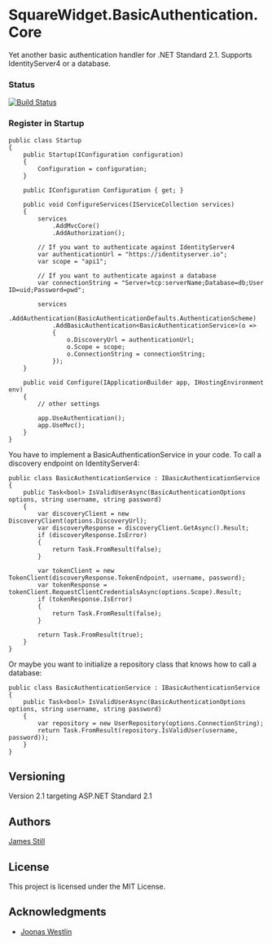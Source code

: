 # SquareWidget.BasicAuthentication.Core

Yet another basic authentication handler for .NET Standard 2.1. Supports IdentityServer4 or a database.  

### Status

[![Build Status](https://jamesstill.visualstudio.com/SquareWidget.BasicAuth.Core/_apis/build/status/SquareWidgetBasicAuthCore%20-%20CI)](https://jamesstill.visualstudio.com/SquareWidget.BasicAuth.Core/_build/latest?definitionId=11)

### Register in Startup

```
public class Startup
{
    public Startup(IConfiguration configuration)
    {
        Configuration = configuration;
    }

    public IConfiguration Configuration { get; }

    public void ConfigureServices(IServiceCollection services)
    {
        services
            .AddMvcCore()
            .AddAuthorization();

        // If you want to authenticate against IdentityServer4
        var authenticationUrl = "https://identityserver.io";
        var scope = "api1";

        // If you want to authenticate against a database
        var connectionString = "Server=tcp:serverName;Database=db;User ID=uid;Password=pwd";

        services
            .AddAuthentication(BasicAuthenticationDefaults.AuthenticationScheme)
            .AddBasicAuthentication<BasicAuthenticationService>(o =>
            {
                o.DiscoveryUrl = authenticationUrl;
                o.Scope = scope;
                o.ConnectionString = connectionString;
            });
    }

    public void Configure(IApplicationBuilder app, IHostingEnvironment env)
    {
        // other settings

        app.UseAuthentication();
        app.UseMvc();
    }
}
```

You have to implement a BasicAuthenticationService in your code. To call a discovery endpoint on IdentityServer4:

```
public class BasicAuthenticationService : IBasicAuthenticationService
{
    public Task<bool> IsValidUserAsync(BasicAuthenticationOptions options, string username, string password)
    {
        var discoveryClient = new DiscoveryClient(options.DiscoveryUrl);
        var discoveryResponse = discoveryClient.GetAsync().Result;
        if (discoveryResponse.IsError)
        {
            return Task.FromResult(false);
        }

        var tokenClient = new TokenClient(discoveryResponse.TokenEndpoint, username, password);
        var tokenResponse = tokenClient.RequestClientCredentialsAsync(options.Scope).Result;
        if (tokenResponse.IsError)
        {
            return Task.FromResult(false);
        }

        return Task.FromResult(true);
    }
}
```

Or maybe you want to initialize a repository class that knows how to call a database:

```
public class BasicAuthenticationService : IBasicAuthenticationService
{
    public Task<bool> IsValidUserAsync(BasicAuthenticationOptions options, string username, string password)
    {
        var repository = new UserRepository(options.ConnectionString);
        return Task.FromResult(repository.IsValidUser(username, password));
    }                       
}
```


## Versioning

Version 2.1 targeting ASP.NET Standard 2.1 

## Authors

[James Still](http://www.squarewidget.com)

## License

This project is licensed under the MIT License.

## Acknowledgments

* [Joonas Westlin](https://joonasw.net/view/creating-auth-scheme-in-aspnet-core-2)